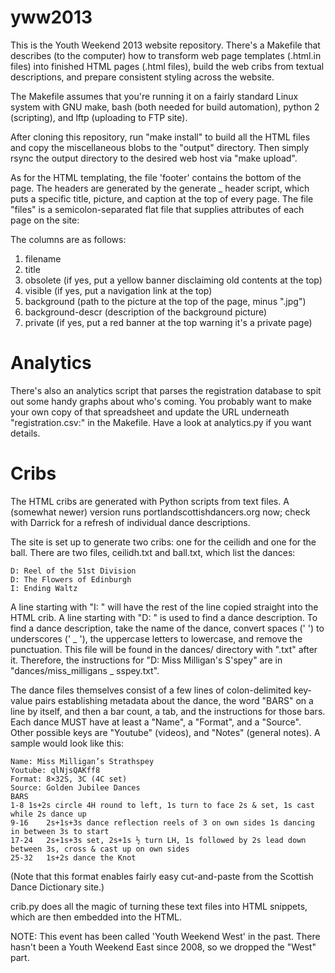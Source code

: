 yww2013
=======

This is the Youth Weekend 2013 website repository.  There's a Makefile that
describes (to the computer) how to transform web page templates (.html.in
files) into finished HTML pages (.html files), build the web cribs from textual
descriptions, and prepare consistent styling across the website.

The Makefile assumes that you're running it on a fairly standard Linux system
with GNU make, bash (both needed for build automation), python 2 (scripting),
and lftp (uploading to FTP site).

After cloning this repository, run "make install" to build all the HTML files
and copy the miscellaneous blobs to the "output" directory.  Then simply rsync
the output directory to the desired web host via "make upload".

As for the HTML templating, the file 'footer' contains the bottom of the page.
The headers are generated by the generate _ header script, which puts a specific
title, picture, and caption at the top of every page.  The file "files" is a
semicolon-separated flat file that supplies attributes of each page on the
site:

The columns are as follows:
 1. filename
 2. title
 3. obsolete (if yes, put a yellow banner disclaiming old contents at the top)
 4. visible (if yes, put a navigation link at the top)
 5. background (path to the picture at the top of the page, minus ".jpg")
 6. background-descr (description of the background picture)
 7. private (if yes, put a red banner at the top warning it's a private page)

Analytics
=========
There's also an analytics script that parses the registration database to spit
out some handy graphs about who's coming.  You probably want to make your own
copy of that spreadsheet and update the URL underneath "registration.csv:" in
the Makefile.  Have a look at analytics.py if you want details.

Cribs
=====
The HTML cribs are generated with Python scripts from text files.  A (somewhat
newer) version runs portlandscottishdancers.org now; check with Darrick for a
refresh of individual dance descriptions.

The site is set up to generate two cribs: one for the ceilidh and one for the
ball.  There are two files, ceilidh.txt and ball.txt, which list the dances:

	D: Reel of the 51st Division
	D: The Flowers of Edinburgh
	I: Ending Waltz

A line starting with "I: " will have the rest of the line copied straight into
the HTML crib.  A line starting with "D: " is used to find a dance description.
To find a dance description, take the name of the dance, convert spaces (' ')
to underscores (' _ '), the uppercase letters to lowercase, and remove the
punctuation.  This file will be found in the dances/ directory with ".txt"
after it.  Therefore, the instructions for "D: Miss Milligan's S'spey" are in
"dances/miss_milligans _ sspey.txt".

The dance files themselves consist of a few lines of colon-delimited key-value
pairs establishing metadata about the dance, the word "BARS" on a line by
itself, and then a bar count, a tab, and the instructions for those bars.
Each dance MUST have at least a "Name", a "Format", and a "Source".  Other
possible keys are "Youtube" (videos), and "Notes" (general notes).  A sample
would look like this:

	Name: Miss Milligan’s Strathspey
	Youtube: qlNjsQAKff8
	Format: 8×32S, 3C (4C set)
	Source: Golden Jubilee Dances
	BARS
	1-8	1s+2s circle 4H round to left, 1s turn to face 2s & set, 1s cast while 2s dance up
	9-16	2s+1s+3s dance reflection reels of 3 on own sides 1s dancing in between 3s to start
	17-24	2s+1s+3s set, 2s+1s ½ turn LH, 1s followed by 2s lead down between 3s, cross & cast up on own sides
	25-32	1s+2s dance the Knot

(Note that this format enables fairly easy cut-and-paste from the Scottish
Dance Dictionary site.)

crib.py does all the magic of turning these text files into HTML snippets,
which are then embedded into the HTML.

NOTE: This event has been called 'Youth Weekend West' in the past.  There
hasn't been a Youth Weekend East since 2008, so we dropped the "West" part.
